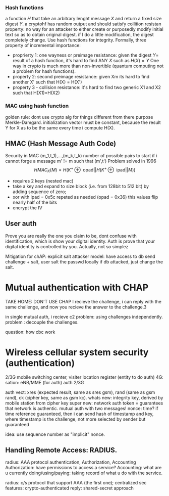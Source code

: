 ### Hash functions
a function $H$ that take an arbitrary lenght message $X$ and return a fixed size digest $Y$.
a cryptohf has random output and should satisfy collition resistan property: no way for an attacker to either create or purposedly modify initial text so as to obtain original digest.
if I do a little modification, the digest completely change.
Use hash functions for integrity.
Formally, three property of incremental importance:
- proprierty 1: one wayness or preimage resistance: given the digest $Y=$ result of a hash function, it's hard to find ANY $X$ such as $H(X)=Y$
One way in crypto is much more than non-invertible (quantum computing not a problem for hash functions).
- property 2: second preimage resistance: given Xm its hard to find another X' such that H(X) = H(X')
- property 3 - collision resistance: it's hard to find two generic X1 and X2 such that H(X1)=H(X2)

### MAC using hash function
golden rule: dont use crypto alg for things different from there purpose
Merkle-Damgard.
initialization vector must be constant, because the result Y for X as to be the same every time i compute H(X).

## HMAC (Hash Message Auth Code)
Security in MAC
(m_1,t_1),...,(m_k,t_k) number of possible pairs to start
if i cannot forge a message m' != m such that (m',t')
Problem solved in 1996 
$$HMAC_K(M) = H(K^+ \oplus \text{ opad} || H(K^+ \oplus \text{ ipad} || M))$$
- requires 2 keys (nested mac)
- take a key and expand to size block (i.e. from 128bit to 512 bit) by adding sequence of zero;
- xor with ipad = 0x5c repeted as needed (opad = 0x36) this values flip nearly half of the bits 
- encrypt the IV

## User auth
Prove you are really the one you claim to be, dont confuse with identification, which is show your digital identity. Auth is prove that your digital identity is controlled by you.
Actually, not so simplez

Mitigation for chAP: explicit salt
attacker model: have access to db
send challenge + salt, user salt the passwd locally
if db attacked, just change the salt.

# Mutual authentication with CHAP

TAKE HOME: DON'T USE CHAP
I recieve the challenge, i can reply with the same challenge, and now you recieve the answer to the challenge.3

in single mutual auth, i recieve c2 
problem: using challenges independently.
problem : decouple the challenges.

question: how cbc work

# Wireless cellular system security (authentication)

2/3G mobile switching center, visiter location register (entity to do auth)
4G: sation: eNB/MME (for auth)
auth 2/3G

auth vect: xres (expected result, same as sres gsm), rand (same as gsm rand), ck (cipher key, same as gsm kc).
whats new: integrity key, derived by mobile station from cipher key
super new: network auth token = guarantees that network is authentic.
mutual auth with two messages!
nonce: time?
if time reference guaranteed, then i can send hash of timestamp and key, where timestamp is the challenge, not more selected by sender but guaranteed

idea:  use sequence number as "implicit" nonce.


## Handling Remote Access: RADIUS.
radius: AAA protocol
authentication, Authorization, Accounting
Authorization: have permissions to access a service?
Accounting: what are u currently doing/using/paying: taking record of what u do with the service.

radius: c/s protocol that support AAA (the first one); centralized 
sec features:
crypto-authenticated reply: shared-secret approach

